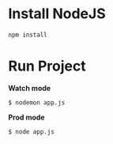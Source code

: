 ﻿# Install NodeJS
    npm install
    
#   Run Project
**Watch mode**

    $ nodemon app.js

**Prod mode** 

    $ node app.js


